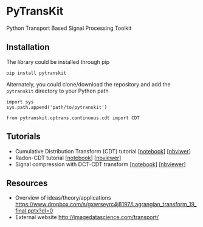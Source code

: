 # PyTransKit
Python Transport Based Signal Processing Toolkit

## Installation
The library could be installed through pip
```
pip install pytranskit
```
Alternately, you could clone/download the repository and add the `pytranskit` directory to your Python path
```
import sys
sys.path.append('path/to/pytranskit')

from pytranskit.optrans.continuous.cdt import CDT
```

## Tutorials
- Cumulative Distribution Transform (CDT) tutorial [[notebook](https://github.com/rohdelab/PyTransKit/blob/master/tutorials/01_tutorial_cdt.ipynb)] [[nbviwer](https://nbviewer.jupyter.org/github/rohdelab/PyTransKit/blob/master/tutorials/01_tutorial_cdt.ipynb)]
- Radon-CDT tutorial [[notebook](https://github.com/rohdelab/PyTransKit/blob/master/tutorials/02_tutorial_rcdt.ipynb)] [[nbviewer](https://nbviewer.jupyter.org/github/rohdelab/PyTransKit/blob/master/tutorials/02_tutorial_rcdt.ipynb)]
- Signal compression with DCT-CDT transform [[notebook](https://github.com/rohdelab/PyTransKit/blob/master/tutorials/Example_01_CDT-DCT-Reconstruction.ipynb)] [[nbviewer](https://nbviewer.jupyter.org/github/rohdelab/PyTransKit/blob/master/tutorials/Example_01_CDT-DCT-Reconstruction.ipynb)]

## Resources
- Overview of ideas/theory/applications https://www.dropbox.com/s/gxwrseyrc4j8197/Lagrangian_transform_19_final.pptx?dl=0
- External website http://imagedatascience.com/transport/
